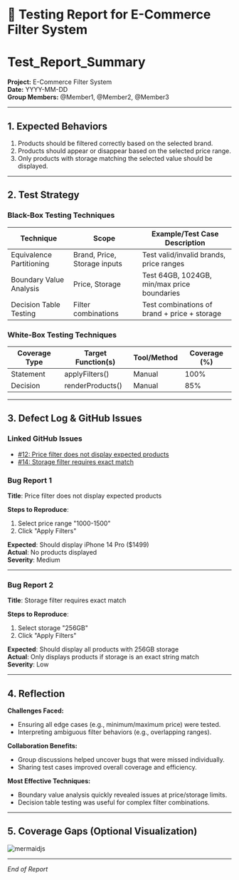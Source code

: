 # 🧪 Testing Report for E-Commerce Filter System

# Test_Report_Summary

**Project:** E-Commerce Filter System  
**Date:** YYYY-MM-DD  
**Group Members:** @Member1, @Member2, @Member3

---

## 1. Expected Behaviors

1. Products should be filtered correctly based on the selected brand.
2. Products should appear or disappear based on the selected price range.
3. Only products with storage matching the selected value should be displayed.

---

## 2. Test Strategy

### Black-Box Testing Techniques

| Technique                | Scope                        | Example/Test Case Description                 |
|--------------------------|------------------------------|----------------------------------------------|
| Equivalence Partitioning | Brand, Price, Storage inputs | Test valid/invalid brands, price ranges      |
| Boundary Value Analysis  | Price, Storage               | Test 64GB, 1024GB, min/max price boundaries  |
| Decision Table Testing   | Filter combinations          | Test combinations of brand + price + storage |

### White-Box Testing Techniques

| Coverage Type   | Target Function(s)     | Tool/Method | Coverage (%) |
|-----------------|-----------------------|-------------|--------------|
| Statement       | applyFilters()        | Manual      | 100%         |
| Decision        | renderProducts()      | Manual      | 85%          |

---

## 3. Defect Log & GitHub Issues

### Linked GitHub Issues

- [#12: Price filter does not display expected products](https://github.com/PLP-Database-DEPT/swt-w4/issues/12)
- [#14: Storage filter requires exact match](https://github.com/PLP-Database-DEPT/swt-w4/issues/14)

### Bug Report 1

**Title**: Price filter does not display expected products

**Steps to Reproduce**:
1. Select price range "1000-1500"
2. Click "Apply Filters"

**Expected**: Should display iPhone 14 Pro ($1499)  
**Actual**: No products displayed  
**Severity**: Medium

---

### Bug Report 2

**Title**: Storage filter requires exact match

**Steps to Reproduce**:
1. Select storage "256GB"
2. Click "Apply Filters"

**Expected**: Should display all products with 256GB storage  
**Actual**: Only displays products if storage is an exact string match  
**Severity**: Low

---

## 4. Reflection

**Challenges Faced:**  
- Ensuring all edge cases (e.g., minimum/maximum price) were tested.
- Interpreting ambiguous filter behaviors (e.g., overlapping ranges).

**Collaboration Benefits:**  
- Group discussions helped uncover bugs that were missed individually.
- Sharing test cases improved overall coverage and efficiency.

**Most Effective Techniques:**  
- Boundary value analysis quickly revealed issues at price/storage limits.
- Decision table testing was useful for complex filter combinations.

---

## 5. Coverage Gaps (Optional Visualization)
![mermaidjs](https://github.com/user-attachments/assets/3f0e2915-2256-42be-b3ba-40b0ce0413cc)

---

*End of Report*
